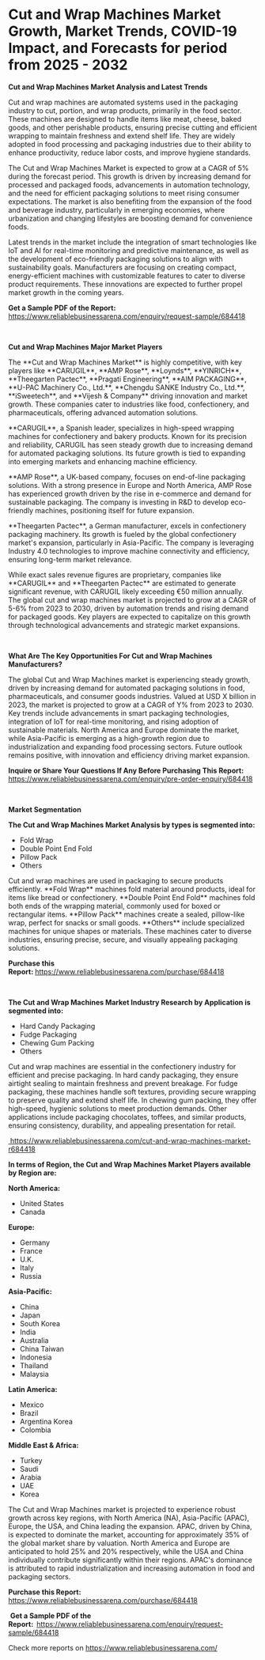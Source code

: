 <p><h1>Cut and Wrap Machines Market Growth, Market Trends, COVID-19 Impact, and Forecasts for period from 2025 - 2032</h1></p><p><strong>Cut and Wrap Machines Market Analysis and Latest Trends</strong></p>
<p><p>Cut and wrap machines are automated systems used in the packaging industry to cut, portion, and wrap products, primarily in the food sector. These machines are designed to handle items like meat, cheese, baked goods, and other perishable products, ensuring precise cutting and efficient wrapping to maintain freshness and extend shelf life. They are widely adopted in food processing and packaging industries due to their ability to enhance productivity, reduce labor costs, and improve hygiene standards.</p><p>The Cut and Wrap Machines Market is expected to grow at a CAGR of 5% during the forecast period. This growth is driven by increasing demand for processed and packaged foods, advancements in automation technology, and the need for efficient packaging solutions to meet rising consumer expectations. The market is also benefiting from the expansion of the food and beverage industry, particularly in emerging economies, where urbanization and changing lifestyles are boosting demand for convenience foods.</p><p>Latest trends in the market include the integration of smart technologies like IoT and AI for real-time monitoring and predictive maintenance, as well as the development of eco-friendly packaging solutions to align with sustainability goals. Manufacturers are focusing on creating compact, energy-efficient machines with customizable features to cater to diverse product requirements. These innovations are expected to further propel market growth in the coming years.</p></p>
<p><strong>Get a Sample PDF of the Report:&nbsp;</strong> <a href="https://www.reliablebusinessarena.com/enquiry/request-sample/684418?utm_campaign=1948&utm_medium=2&utm_source=Github&utm_content=ia&utm_term=20012025&utm_id=cut-and-wrap-machines">https://www.reliablebusinessarena.com/enquiry/request-sample/684418</a></p>
<p>&nbsp;</p>
<p><strong>Cut and Wrap Machines Major Market Players</strong></p>
<p><p>The **Cut and Wrap Machines Market** is highly competitive, with key players like **CARUGIL**, **AMP Rose**, **Loynds**, **YINRICH**, **Theegarten Pactec**, **Pragati Engineering**, **AIM PACKAGING**, **U-PAC Machinery Co., Ltd.**, **Chengdu SANKE Industry Co., Ltd.**, **iSweetech**, and **Vijesh & Company** driving innovation and market growth. These companies cater to industries like food, confectionery, and pharmaceuticals, offering advanced automation solutions.</p><p>**CARUGIL**, a Spanish leader, specializes in high-speed wrapping machines for confectionery and bakery products. Known for its precision and reliability, CARUGIL has seen steady growth due to increasing demand for automated packaging solutions. Its future growth is tied to expanding into emerging markets and enhancing machine efficiency.</p><p>**AMP Rose**, a UK-based company, focuses on end-of-line packaging solutions. With a strong presence in Europe and North America, AMP Rose has experienced growth driven by the rise in e-commerce and demand for sustainable packaging. The company is investing in R&D to develop eco-friendly machines, positioning itself for future expansion.</p><p>**Theegarten Pactec**, a German manufacturer, excels in confectionery packaging machinery. Its growth is fueled by the global confectionery market's expansion, particularly in Asia-Pacific. The company is leveraging Industry 4.0 technologies to improve machine connectivity and efficiency, ensuring long-term market relevance.</p><p>While exact sales revenue figures are proprietary, companies like **CARUGIL** and **Theegarten Pactec** are estimated to generate significant revenue, with CARUGIL likely exceeding €50 million annually. The global cut and wrap machines market is projected to grow at a CAGR of 5-6% from 2023 to 2030, driven by automation trends and rising demand for packaged goods. Key players are expected to capitalize on this growth through technological advancements and strategic market expansions.</p></p>
<p>&nbsp;</p>
<p><strong>What Are The Key Opportunities For Cut and Wrap Machines Manufacturers?</strong></p>
<p><p>The global Cut and Wrap Machines market is experiencing steady growth, driven by increasing demand for automated packaging solutions in food, pharmaceuticals, and consumer goods industries. Valued at USD X billion in 2023, the market is projected to grow at a CAGR of Y% from 2023 to 2030. Key trends include advancements in smart packaging technologies, integration of IoT for real-time monitoring, and rising adoption of sustainable materials. North America and Europe dominate the market, while Asia-Pacific is emerging as a high-growth region due to industrialization and expanding food processing sectors. Future outlook remains positive, with innovation and efficiency driving market expansion.</p></p>
<p><strong>Inquire or Share Your Questions If Any Before Purchasing This Report:</strong> <a href="https://www.reliablebusinessarena.com/enquiry/pre-order-enquiry/684418?utm_campaign=1948&utm_medium=2&utm_source=Github&utm_content=ia&utm_term=20012025&utm_id=cut-and-wrap-machines">https://www.reliablebusinessarena.com/enquiry/pre-order-enquiry/684418</a></p>
<p>&nbsp;</p>
<p><strong>Market Segmentation</strong></p>
<p><strong>The Cut and Wrap Machines Market Analysis by types is segmented into:</strong></p>
<p><ul><li>Fold Wrap</li><li>Double Point End Fold</li><li>Pillow Pack</li><li>Others</li></ul></p>
<p><p>Cut and wrap machines are used in packaging to secure products efficiently. **Fold Wrap** machines fold material around products, ideal for items like bread or confectionery. **Double Point End Fold** machines fold both ends of the wrapping material, commonly used for boxed or rectangular items. **Pillow Pack** machines create a sealed, pillow-like wrap, perfect for snacks or small goods. **Others** include specialized machines for unique shapes or materials. These machines cater to diverse industries, ensuring precise, secure, and visually appealing packaging solutions.</p></p>
<p><strong>Purchase this Report:&nbsp;</strong><a href="https://www.reliablebusinessarena.com/purchase/684418?utm_campaign=1948&utm_medium=2&utm_source=Github&utm_content=ia&utm_term=20012025&utm_id=cut-and-wrap-machines">https://www.reliablebusinessarena.com/purchase/684418</a></p>
<p>&nbsp;</p>
<p><strong>The Cut and Wrap Machines Market Industry Research by Application is segmented into:</strong></p>
<p><ul><li>Hard Candy Packaging</li><li>Fudge Packaging</li><li>Chewing Gum Packing</li><li>Others</li></ul></p>
<p><p>Cut and wrap machines are essential in the confectionery industry for efficient and precise packaging. In hard candy packaging, they ensure airtight sealing to maintain freshness and prevent breakage. For fudge packaging, these machines handle soft textures, providing secure wrapping to preserve quality and extend shelf life. In chewing gum packing, they offer high-speed, hygienic solutions to meet production demands. Other applications include packaging chocolates, toffees, and similar products, ensuring consistency, durability, and appealing presentation for retail.</p></p>
<p><a href="https://www.reliablebusinessarena.com/cut-and-wrap-machines-market-r684418?utm_campaign=1948&utm_medium=2&utm_source=Github&utm_content=ia&utm_term=20012025&utm_id=cut-and-wrap-machines">&nbsp;https://www.reliablebusinessarena.com/cut-and-wrap-machines-market-r684418</a></p>
<p><strong>In terms of Region, the Cut and Wrap Machines Market Players available by Region are:</strong></p>
<p>
    <p> <strong> North America: </strong>
        <ul>
            <li>United States</li>
            <li>Canada</li>
        </ul>
        </p> 
    <p> <strong> Europe: </strong>
        <ul>
            <li>Germany</li>
            <li>France</li>
            <li>U.K.</li>
            <li>Italy</li>
            <li>Russia</li>
        </ul>
        </p> 
    <p> <strong> Asia-Pacific: </strong>
        <ul>
            <li>China</li>
            <li>Japan</li>
            <li>South Korea</li>
            <li>India</li>
            <li>Australia</li>
            <li>China Taiwan</li>
            <li>Indonesia</li>
            <li>Thailand</li>
            <li>Malaysia</li>
        </ul>
        </p> 
    <p> <strong> Latin America: </strong>
        <ul>
            <li>Mexico</li>
            <li>Brazil</li>
            <li>Argentina Korea</li>
            <li>Colombia</li>
        </ul>
        </p> 
    <p> <strong> Middle East & Africa: </strong>
        <ul>
            <li>Turkey</li>
            <li>Saudi</li>
            <li>Arabia</li>
            <li>UAE</li>
            <li>Korea</li>
        </ul>
    </p>
    </p>
<p><p>The Cut and Wrap Machines market is projected to experience robust growth across key regions, with North America (NA), Asia-Pacific (APAC), Europe, the USA, and China leading the expansion. APAC, driven by China, is expected to dominate the market, accounting for approximately 35% of the global market share by valuation. North America and Europe are anticipated to hold 25% and 20% respectively, while the USA and China individually contribute significantly within their regions. APAC's dominance is attributed to rapid industrialization and increasing automation in food and packaging sectors.</p></p>
<p><strong>Purchase this Report: </strong><a href="https://www.reliablebusinessarena.com/purchase/684418?utm_campaign=1948&utm_medium=2&utm_source=Github&utm_content=ia&utm_term=20012025&utm_id=cut-and-wrap-machines">https://www.reliablebusinessarena.com/purchase/684418</a></p>
<p>&nbsp;<strong>Get a Sample PDF of the Report:&nbsp;&nbsp;</strong><a href="https://www.reliablebusinessarena.com/enquiry/request-sample/684418?utm_campaign=1948&utm_medium=2&utm_source=Github&utm_content=ia&utm_term=20012025&utm_id=cut-and-wrap-machines">https://www.reliablebusinessarena.com/enquiry/request-sample/684418</a></p>
<p><strong></strong></p>
<p>Check more reports on <a href="https://www.reliablebusinessarena.com/?utm_campaign=1948&utm_medium=2&utm_source=Github&utm_content=ia&utm_term=20012025&utm_id=cut-and-wrap-machines">https://www.reliablebusinessarena.com/</a></p>